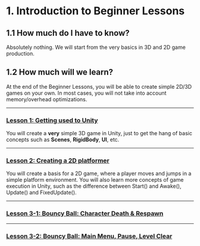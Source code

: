# 1. Introduction to Beginner Lessons
## 1.1 How much do I have to know?
Absolutely nothing. We will start from the very basics in 3D and 2D game production.
## 1.2 How much will we learn?
At the end of the Beginner Lessons, you will be able to create simple 2D/3D games on your own. In most cases, you will not take into account memory/overhead optimizations.

-------------------

### [Lesson 1: Getting used to Unity](https://github.com/mike0295/Unity-Game-Development/blob/master/Study/Beginner/Lesson1.md)
  
You will create a **very** simple 3D game in Unity, just to get the hang of basic concepts such as **Scenes**, **RigidBody**, **UI**, etc. 

-------------------

### [Lesson 2: Creating a 2D platformer](https://github.com/mike0295/Unity-Game-Development/blob/master/Study/Beginner/Lesson2.md) 
You will create a basis for a 2D game, where a player moves and jumps in a simple platform environment.
You will also learn more concepts of game execution in Unity, such as the difference between Start() and Awake(), Update() and FixedUpdate().

-------------------

### [Lesson 3-1: Bouncy Ball: Character Death & Respawn](https://github.com/mike0295/Unity-Game-Development/blob/master/Study/Beginner/Lesson3-1.md)


-------------------

### [Lesson 3-2: Bouncy Ball: Main Menu, Pause, Level Clear](https://github.com/mike0295/Unity-Game-Development/blob/master/Study/Beginner/Lesson3-2.md)

